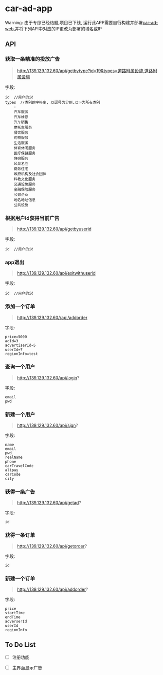 # car-ad-app

Warning: 由于专综已经结题,项目已下线, 运行此APP需要自行构建并部署[car-ad-web](https://github.com/Ourobj-car-ad/car-ad-web),并将下列API中对应的IP更改为部署的域名或IP

## API

### 获取一条精准的投放广告

>http://139.129.132.60/api/getbytype?id=19&types=道路附属设施,道路附属设施

字段:
```
id  //用户的id
types  //类别的字符串, 以逗号为分割.以下为所有类别
    :   
    汽车服务
    汽车维修
    汽车销售
    摩托车服务
    餐饮服务
    购物服务
    生活服务
    体育休闲服务
    医疗保健服务
    住宿服务
    风景名胜
    商务住宅
    政府机构及社会团体
    科教文化服务
    交通设施服务
    金融保险服务
    公司企业
    地名地址信息
    公共设施
```

### 根据用户id获得当前广告

>http://139.129.132.60/api/getbyuserid

字段:
```
id  //用户的id
```

### app退出

>http://139.129.132.60/api/exitwithuserid

字段:
```
id  //用户的id
```

### 添加一个订单

>http://139.129.132.60//api/addorder

字段:
```
price=5000
adId=3
advertiserId=5
userId=7
regionInfo=test
```

### 查询一个用户

>http://139.129.132.60/api/login?

字段:
```
email
pwd
```

### 新建一个用户

>http://139.129.132.60/api/sign?

字段:
```
name
email
pwd
realName
phone
carTravelCode
alipay
carCode
city
```

### 获得一条广告

>http://139.129.132.60/api/getad?

字段:
```
id
```

### 获得一条订单

>http://139.129.132.60/api/getorder?

字段:
```
id
```

### 新建一个订单

>http://139.129.132.60/api/addorder?

字段:
```
price
startTime
endTime
adverserId
userId
regionInfo
```




## To Do List

- [ ] 注册功能
- [ ] 主界面显示广告

